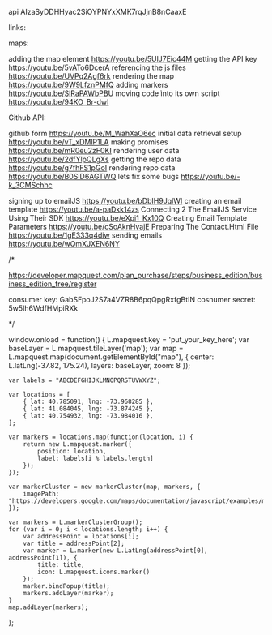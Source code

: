 api AIzaSyDDHHyac2SiOYPNYxXMK7rqJjnB8nCaaxE


links:

maps:

adding the map element                          https://youtu.be/5UlJ7Eic44M
getting the API key                             https://youtu.be/5vATo6DcerA
referencing the js files                        https://youtu.be/UVPq2Agf6rk
rendering the map                               https://youtu.be/9W9LfznPMfQ
adding markers                                  https://youtu.be/SlRaPAWbPBU
moving code ìnto its own script                 https://youtu.be/94KO_Br-dwI

Github API:

github form                                     https://youtu.be/M_WahXaO6ec
initial data retrieval setup                    https://youtu.be/vT_xDMlP1LA
making promises                                 https://youtu.be/mR0eu2zF0KI
rendering user data                             https://youtu.be/2dfYlpQLgXs
getting the repo data                           https://youtu.be/g7fhFS1pGoI
rendering repo data                             https://youtu.be/B0SiD6AGTWQ
lets fix some bugs                              https://youtu.be/-k_3CMSchhc

signing up to emailJS                               https://youtu.be/bDbIH9JqlWI
creating an email template                          https://youtu.be/a-paDkk14zs
Connecting 2 The EmailJS Service Using Their SDK    https://youtu.be/eXpi1_Kx10Q
Creating Email Template Parameters                  https://youtu.be/cSoAknHvajE
Preparing The Contact.Html File                     https://youtu.be/1gE333q4diw
sending emails                                      https://youtu.be/wQmXJXEN6NY







/*

https://developer.mapquest.com/plan_purchase/steps/business_edition/business_edition_free/register

consumer key:       GabSFpoJ2S7a4VZR8B6pqQpgRxfgBtIN
cosnumer secret:    5w5Ih6WdfHMpiRXk

*/


window.onload = function() {
    L.mapquest.key = 'put_your_key_here';
    var baseLayer = L.mapquest.tileLayer('map');
    var map = L.mapquest.map(document.getElementById("map"), {
        center: L.latLng(-37.82, 175.24),
        layers: baseLayer,
        zoom: 8
    });

    var labels = "ABCDEFGHIJKLMNOPQRSTUVWXYZ";       

    var locations = [
        { lat: 40.785091, lng: -73.968285 },
        { lat: 41.084045, lng: -73.874245 },
        { lat: 40.754932, lng: -73.984016 },
    ];

    var markers = locations.map(function(location, i) {
        return new L.mapquest.marker({
            position: location,
            label: labels[i % labels.length]
        });
    });

    var markerCluster = new markerCluster(map, markers, {
        imagePath: "https://developers.google.com/maps/documentation/javascript/examples/markerclusterer/m"
    });

    var markers = L.markerClusterGroup();
    for (var i = 0; i < locations.length; i++) {
        var addressPoint = locations[i];
        var title = addressPoint[2];
        var marker = L.marker(new L.LatLng(addressPoint[0], addressPoint[1]), {
            title: title,
            icon: L.mapquest.icons.marker()
        });
        marker.bindPopup(title);
        markers.addLayer(marker);
    }
    map.addLayer(markers);
};